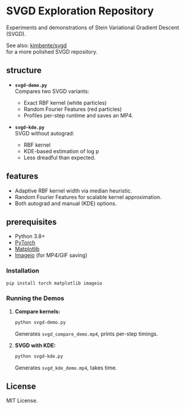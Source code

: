 # SVGD Exploration Repository

Experiments and demonstrations of Stein Variational Gradient Descent (SVGD).

See also: [kimbente/svgd](https://github.com/kimbente/svgd)  
for a more polished SVGD repository.

## structure

- **`svgd-demo.py`**  
  Compares two SVGD variants:
  - Exact RBF kernel (white particles)
  - Random Fourier Features (red particles)
  - Profiles per-step runtime and saves an MP4.

- **`svgd-kde.py`**  
  SVGD without autograd:
  - RBF kernel
  - KDE-based estimation of log p
  - Less dreadful than expected.

## features

- Adaptive RBF kernel width via median heuristic.
- Random Fourier Features for scalable kernel approximation.
- Both autograd and manual (KDE) options.

## prerequisites

- Python 3.8+
- [PyTorch](https://pytorch.org/)
- [Matplotlib](https://matplotlib.org/)
- [Imageio](https://imageio.github.io/) (for MP4/GIF saving)

### Installation

```bash
pip install torch matplotlib imageio
```

### Running the Demos

1. **Compare kernels:**
   ```bash
   python svgd-demo.py
   ```
   Generates `svgd_compare_demo.mp4`, prints per-step timings.
   
2. **SVGD with KDE:**
   ```bash
   python svgd-kde.py
   ```
   Generates `svgd_kde_demo.mp4`, takes time.


## License

MIT License.

